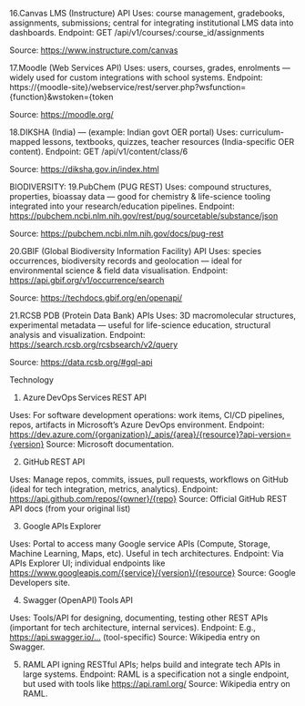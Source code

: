 16.Canvas LMS (Instructure) API
Uses:
course management, gradebooks, assignments, submissions; central for integrating institutional LMS data into dashboards.
Endpoint:    GET /api/v1/courses/:course_id/assignments

Source: https://www.instructure.com/canvas



17.Moodle (Web Services API)
Uses:
users, courses, grades, enrolments — widely used for custom integrations with school systems.
Endpoint: https://{moodle-site}/webservice/rest/server.php?wsfunction={function}&wstoken={token

Source: 
https://moodle.org/



18.DIKSHA (India) — (example: Indian govt OER portal)
Uses:
curriculum-mapped lessons, textbooks, quizzes, teacher resources (India-specific OER content).
Endpoint:
GET /api/v1/content/class/6

Source:
https://diksha.gov.in/index.html

BIODIVERSITY:
19.PubChem (PUG REST)
Uses:
compound structures, properties, bioassay data — good for chemistry & life-science tooling integrated into your research/education pipelines.
Endpoint:
https://pubchem.ncbi.nlm.nih.gov/rest/pug/sourcetable/substance/json

Source:
https://pubchem.ncbi.nlm.nih.gov/docs/pug-rest




20.GBIF (Global Biodiversity Information Facility) API
Uses:
species occurrences, biodiversity records and geolocation — ideal for environmental science & field data visualisation.
Endpoint:
https://api.gbif.org/v1/occurrence/search


Source:
https://techdocs.gbif.org/en/openapi/



21.RCSB PDB (Protein Data Bank) APIs
Uses:
3D macromolecular structures, experimental metadata — useful for life-science education, structural analysis and visualization.
Endpoint:
https://search.rcsb.org/rcsbsearch/v2/query

Source: https://data.rcsb.org/#gql-api

Technology

1. Azure DevOps Services REST API



Uses: For software development operations: work items, CI/CD pipelines, repos, artifacts in Microsoft’s Azure DevOps environment. 
Endpoint: https://dev.azure.com/{organization}/_apis/{area}/{resource}?api-version={version} 
Source: Microsoft documentation. 

2. GitHub REST API



Uses: Manage repos, commits, issues, pull requests, workflows on GitHub (ideal for tech integration, metrics, analytics).
Endpoint: https://api.github.com/repos/{owner}/{repo}
Source: Official GitHub REST API docs (from your original list)

3. Google APIs Explorer



Uses: Portal to access many Google service APIs (Compute, Storage, Machine Learning, Maps, etc). Useful in tech architectures. 
Endpoint: Via APIs Explorer UI; individual endpoints like https://www.googleapis.com/{service}/{version}/{resource}
Source: Google Developers site. 

4. Swagger (OpenAPI) Tools API



Uses: Tools/API for designing, documenting, testing other REST APIs (important for tech architecture, internal services). 
Endpoint: E.g., https://api.swagger.io/… (tool-specific)
Source: Wikipedia entry on Swagger. 

5. RAML API igning RESTful APIs; helps build and integrate tech APIs in large systems. 
Endpoint: RAML is a specification not a single endpoint, but used with tools like https://api.raml.org/
Source: Wikipedia entry on RAML. 





